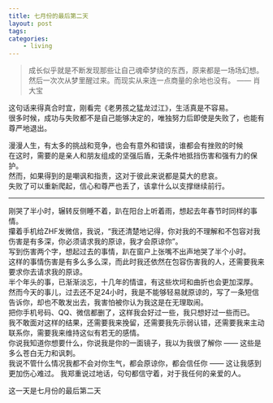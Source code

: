 ```yaml
---
title: 七月份的最后第二天
layout: post
tags:
categories:
    - living
---
```


> 成长似乎就是不断发现那些让自己魂牵梦绕的东西，原来都是一场场幻想。然后一次次从梦里醒过来。而现实从来连一点商量的余地也没有。 —— 肖大宝

这句话来得真合时宜，刚看完《老男孩之猛龙过江》，生活真是不容易。   
很多时候，成功与失败都不是自己能够决定的，唯独努力后即使是失败了，也能有尊严地退出。   

漫漫人生，有太多的挑战和竞争，也会有意外和错误，谁都会有挫败的时候   
在这时，需要的是亲人和朋友组成的坚强后盾，无条件地抵挡伤害和强有力的保护。   
然而，如果得到的是嘲讽和指责，这对于彼此来说都是莫大的悲哀。   
失败了可以重新爬起，信心和尊严也丢了，该拿什么以支撑继续前行。


--------------------------------------------------------------------


刚哭了半小时，辗转反侧睡不着，趴在阳台上听着雨，想起去年春节时同样的事情。   
攥着手机给ZHF发微信，我说，“我还清楚地记得，你对我的不理解和不包容对我伤害是有多深，你必须请求我的原谅，我才会原谅你”。   
写到伤害两个字，想起过去的事情，趴在窗户上张嘴不出声地哭了半个小时。   
这样的事情伤害是有多么多么深，而此时我还依然在包容伤害我的人，还需要我来要求你去请求我的原谅。   
半个年头的事，已渐渐淡忘，十几年的情谊，有这些坎坷和曲折也会更加深厚。   
然而今天的事儿，过去还不足24小时，我是不能够轻易就原谅的，写了一条短信告诉你，却也不敢发出去，我害怕被你认为我这是在无理取闹。   
把你手机号码、QQ、微信都删了，这样我会好过一些，我只想好过一些而已。   
我不敢面对这样的结果，还需要我来挽留，还需要我先示弱认错，还需要我来主动联系你，需要我来维持这似有若无的感情。   
你说我知道你想要什么，你说我是你的一面镜子，我以为我很了解你 —— 这些是多么苍白无力和讽刺。   
我说不管什么情况我都不会对你生气，都会原谅你，都会信任你 —— 这让我感到更加伤心难过。
我郑重说过地话，句句都信守着，对于我任何的亲爱的人。

这一天是七月份的最后第二天

